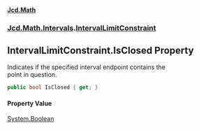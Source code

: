 #### [Jcd.Math](index.md 'index')
### [Jcd.Math.Intervals](Jcd.Math.Intervals.md 'Jcd.Math.Intervals').[IntervalLimitConstraint](Jcd.Math.Intervals.IntervalLimitConstraint.md 'Jcd.Math.Intervals.IntervalLimitConstraint')

## IntervalLimitConstraint.IsClosed Property

Indicates if the specified interval endpoint contains the  
point in question.

```csharp
public bool IsClosed { get; }
```

#### Property Value
[System.Boolean](https://docs.microsoft.com/en-us/dotnet/api/System.Boolean 'System.Boolean')
